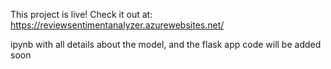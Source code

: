 This project is live! Check it out at: https://reviewsentimentanalyzer.azurewebsites.net/

ipynb with all details about the model, and the flask app code will be added soon
